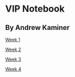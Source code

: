 # VIP Notebook
## By Andrew Kaminer

[Week 1](./Week-1.md)

[Week 2](./Week-2.md)

[Week 3](./Week-3.md)

[Week 4](./Week-4.md)
